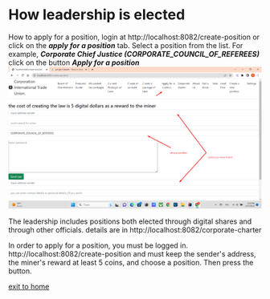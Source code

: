 # How leadership is elected


How to apply for a position, login at http://localhost:8082/create-position
or click on the ***apply for a position*** tab.
Select a position from the list.
For example, ***Corporate Chief Justice (CORPORATE_COUNCIL_OF_REFEREES)***
click on the button ***Apply for a position***
![apply for position](../screenshots/positionEng.png)


The leadership includes positions both elected through digital shares and through other officials.
details are in http://localhost:8082/corporate-charter

In order to apply for a position, you must be logged in.
http://localhost:8082/create-position
and must keep the sender's address, the miner's reward
at least 5 coins, and choose a position. Then press the button.



[exit to home](./documentationEng.md)